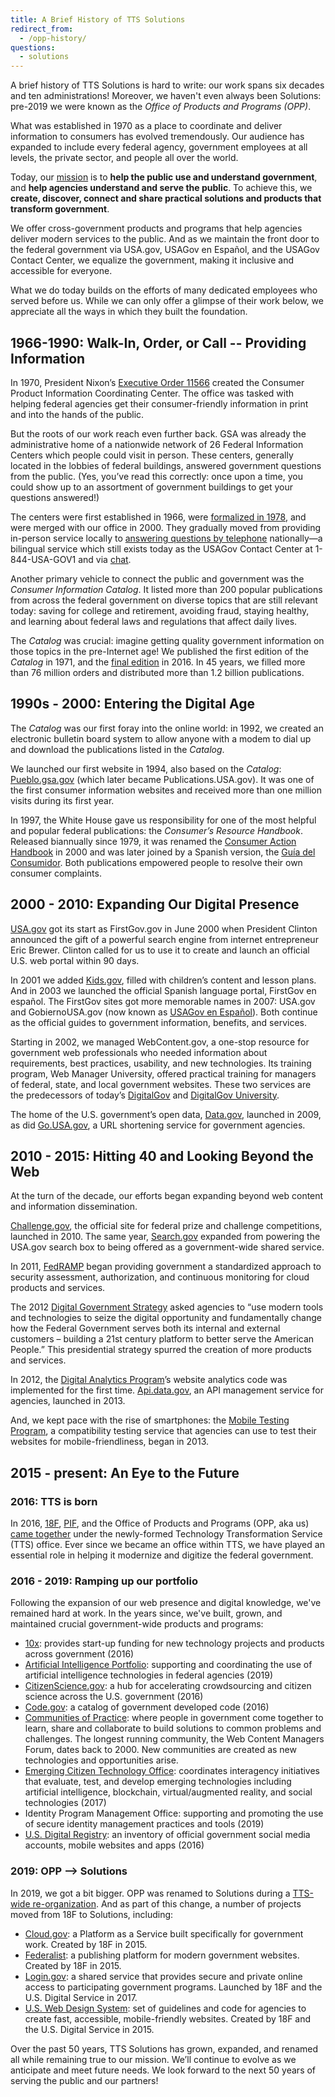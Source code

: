 ```yaml
---
title: A Brief History of TTS Solutions
redirect_from:
  - /opp-history/
questions:
  - solutions
---
```


A brief history of TTS Solutions is hard to write: our work spans six decades and ten administrations! Moreover, we haven't even always been Solutions: pre-2019 we were known as the _Office of Products and Programs (OPP)_.

What was established in 1970 as a place to coordinate and deliver information to consumers has evolved tremendously. Our audience has expanded to include every federal agency, government employees at all levels, the private sector, and people all over the world.

Today, our [mission]({{site.baseurl}}/office-of-solutions/#our-mission-and-purpose) is to **help the public use and understand government**, and **help agencies understand and serve the public**. To achieve this, we **create, discover, connect and share practical solutions and products that transform government**.

We offer cross-government products and programs that help agencies deliver modern services to the public. And as we maintain the front door to the federal government via USA.gov, USAGov en Español, and the USAGov Contact Center, we equalize the government, making it inclusive and accessible for everyone.

What we do today builds on the efforts of many dedicated employees who served before us. While we can only offer a glimpse of their work below, we appreciate all the ways in which they built the foundation.

## 1966-1990: Walk-In, Order, or Call -- Providing Information

In 1970, President Nixon’s [Executive Order 11566](https://www.archives.gov/federal-register/codification/executive-order/11566.html) created the Consumer Product Information Coordinating Center. The office was tasked with helping federal agencies get their consumer-friendly information in print and into the hands of the public.

But the roots of our work reach even further back. GSA was already the administrative home of a nationwide network of 26 Federal Information Centers which people could visit in person. These centers, generally located in the lobbies of federal buildings, answered government questions from the public. (Yes, you’ve read this correctly: once upon a time, you could show up to an assortment of government buildings to get your questions answered!)

The centers were first established in 1966, were [formalized in 1978](https://www.gpo.gov/fdsys/pkg/STATUTE-92/pdf/STATUTE-92-Pg1641.pdf), and were merged with our office in 2000. They gradually moved from providing in-person service locally to [answering questions by telephone](https://www.usa.gov/phone) nationally—a bilingual service which still exists today as the USAGov Contact Center at 1-844-USA-GOV1 and via [chat](https://www.usa.gov/chat).

Another primary vehicle to connect the public and government was the _Consumer Information Catalog_. It listed more than 200 popular publications from across the federal government on diverse topics that are still relevant today: saving for college and retirement, avoiding fraud, staying healthy, and learning about federal laws and regulations that affect daily lives.

The _Catalog_ was crucial: imagine getting quality government information on those topics in the pre-Internet age! We published the first edition of the _Catalog_ in 1971, and the [final edition](https://drive.google.com/file/d/0B812FdtUF1KxbXVLakIzeHlYUVk/view) in 2016. In 45 years, we filled more than 76 million orders and distributed more than 1.2 billion publications.

## 1990s - 2000: Entering the Digital Age

The _Catalog_ was our first foray into the online world: in 1992, we created an electronic bulletin board system to allow anyone with a modem to dial up and download the publications listed in the _Catalog_.

We launched our first website in 1994, also based on the _Catalog_: [Pueblo.gsa.gov](https://web.archive.org/web/19970214004105/http://www.pueblo.gsa.gov/) (which later became Publications.USA.gov). It was one of the first consumer information websites and received more than one million visits during its first year.

In 1997, the White House gave us responsibility for one of the most helpful and popular federal publications: the _Consumer’s Resource Handbook_. Released biannually since 1979, it was renamed the [Consumer Action Handbook](https://web.archive.org/web/20190810233837/https://app_usa_prod_eqffnyamdzrb.s3.amazonaws.com/Consumer_Action_Handbook_2017.pdf?Rc37jX4tB8.5H.5oHzSSu_LcEYFcjzpC) in 2000 and was later joined by a Spanish version, the [Guía del Consumidor](https://drive.google.com/file/d/0B64-A1A3hX29ZERrV3cxQUhZcEE/view?usp=sharing&resourcekey=0-9P0D8xh9vdnsxBiRU4YO7w). Both publications empowered people to resolve their own consumer complaints.

## 2000 - 2010: Expanding Our Digital Presence

[USA.gov](https://www.usa.gov/) got its start as FirstGov.gov in June 2000 when President Clinton announced the gift of a powerful search engine from internet entrepreneur Eric Brewer. Clinton called for us to use it to create and launch an official U.S. web portal within 90 days.

In 2001 we added [Kids.gov](https://web.archive.org/web/20160327075216/https://kids.usa.gov/), filled with children’s content and lesson plans. And in 2003 we launched the official Spanish language portal, FirstGov en español. The FirstGov sites got more memorable names in 2007: USA.gov and GobiernoUSA.gov (now known as [USAGov en Español](https://gobierno.usa.gov/)). Both continue as the official guides to government information, benefits, and services.

Starting in 2002, we managed WebContent.gov, a one-stop resource for government web professionals who needed information about requirements, best practices, usability, and new technologies. Its training program, Web Manager University, offered practical training for managers of federal, state, and local government websites. These two services are the predecessors of today’s [DigitalGov](https://digital.gov/) and [DigitalGov University](https://digital.gov/digitalgov-university/).

The home of the U.S. government’s open data, [Data.gov](https://www.data.gov/), launched in 2009, as did [Go.USA.gov](https://go.usa.gov/), a URL shortening service for government agencies.

## 2010 - 2015: Hitting 40 and Looking Beyond the Web

At the turn of the decade, our efforts began expanding beyond web content and information dissemination.

[Challenge.gov](https://www.challenge.gov/), the official site for federal prize and challenge competitions, launched in 2010. The same year, [Search.gov](https://search.gov/) expanded from powering the USA.gov search box to being offered as a government-wide shared service.

In 2011, [FedRAMP](https://www.fedramp.gov/) began providing government a standardized approach to security assessment, authorization, and continuous monitoring for cloud products and services.

The 2012 [Digital Government Strategy](https://obamawhitehouse.archives.gov/sites/default/files/omb/egov/digital-government/digital-government.html) asked agencies to “use modern tools and technologies to seize the digital opportunity and fundamentally change how the Federal Government serves both its internal and external customers – building a 21st century platform to better serve the American People.” This presidential strategy spurred the creation of more products and services.

In 2012, the [Digital Analytics Program](https://digital.gov/dap/)’s website analytics code was implemented for the first time. [Api.data.gov](https://api.data.gov/), an API management service for agencies, launched in 2013.

And, we kept pace with the rise of smartphones: the [Mobile Testing Program](https://digital.gov/services/mobile-application-testing-program/), a compatibility testing service that agencies can use to test their websites for mobile-friendliness, began in 2013.

## 2015 - present: An Eye to the Future

### 2016: TTS is born

In 2016, [18F]({{site.baseurl}}/18f-history-and-values/), [PIF](https://presidentialinnovationfellows.gov/), and the Office of Products and Programs (OPP, aka us) [came together](https://www.fedscoop.com/gsa-launches-technology-service-line/) under the newly-formed Technology Transformation Service (TTS) office. Ever since we became an office within TTS, we have played an essential role in helping it modernize and digitize the federal government.

### 2016 - 2019: Ramping up our portfolio

Following the expansion of our web presence and digital knowledge, we've remained hard at work. In the years since, we've built, grown, and maintained crucial government-wide products and programs:

- [10x](https://10x.gsa.gov/): provides start-up funding for new technology projects and products across government (2016)
- [Artificial Intelligence Portfolio](https://digital.gov/communities/artificial-intelligence/): supporting and coordinating the use of artificial intelligence technologies in federal agencies (2019)
- [CitizenScience.gov](https://www.citizenscience.gov/): a hub for accelerating crowdsourcing and citizen science across the U.S. government (2016)
- [Code.gov](https://code.gov/): a catalog of government developed code (2016)
- [Communities of Practice](https://digital.gov/communities/): where people in government come together to learn, share and collaborate to build solutions to common problems and challenges. The longest running community, the Web Content Managers Forum, dates back to 2000. New communities are created as new technologies and opportunities arise.
- [Emerging Citizen Technology Office](https://emerging.digital.gov/): coordinates interagency initiatives that evaluate, test, and develop emerging technologies including artificial intelligence, blockchain, virtual/augmented reality, and social technologies (2017)
- Identity Program Management Office: supporting and promoting the use of secure identity management practices and tools (2019)
- [U.S. Digital Registry](https://digital.gov/services/u-s-digital-registry/): an inventory of official government social media accounts, mobile websites and apps (2016)

### 2019: OPP --> Solutions

In 2019, we got a bit bigger. OPP was renamed to Solutions during a [TTS-wide re-organization](https://www.fedscoop.com/gsa-tts-restructuring-anil-cheriyan/). And as part of this change, a number of projects moved from 18F to Solutions, including:

- [Cloud.gov](https://cloud.gov/): a Platform as a Service built specifically for government work. Created by 18F in 2015.
- [Federalist](https://federalist.18f.gov/): a publishing platform for modern government websites. Created by 18F in 2015.
- [Login.gov](https://login.gov/): a shared service that provides secure and private online access to participating government programs. Launched by 18F and the U.S. Digital Service in 2017.
- [U.S. Web Design System](https://designsystem.digital.gov/): set of guidelines and code for agencies to create fast, accessible, mobile-friendly websites. Created by 18F and the U.S. Digital Service in 2015.

Over the past 50 years, TTS Solutions has grown, expanded, and renamed all while remaining true to our mission. We’ll continue to evolve as we anticipate and meet future needs. We look forward to the next 50 years of serving the public and our partners!
